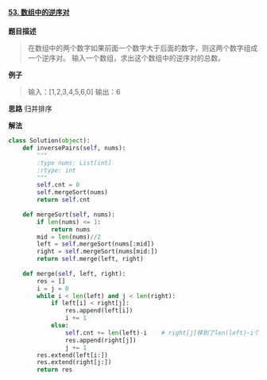 #### [53. 数组中的逆序对](https://www.acwing.com/problem/content/61/) 
**题目描述**
> 在数组中的两个数字如果前面一个数字大于后面的数字，则这两个数字组成一个逆序对。
输入一个数组，求出这个数组中的逆序对的总数。

**例子**
> 输入：[1,2,3,4,5,6,0]
输出：6

**思路**
归并排序

**解法**
```python
class Solution(object):
    def inversePairs(self, nums):
        """
        :type nums: List[int]
        :rtype: int
        """
        self.cnt = 0
        self.mergeSort(nums)
        return self.cnt
        
    def mergeSort(self, nums):
        if len(nums) <= 1:
            return nums
        mid = len(nums)//2
        left = self.mergeSort(nums[:mid])
        right = self.mergeSort(nums[mid:])
        return self.merge(left, right)
        
    def merge(self, left, right):
        res = []
        i = j = 0
        while i < len(left) and j < len(right):
            if left[i] < right[j]:
                res.append(left[i])
                i += 1
            else:
                self.cnt += len(left)-i    # right[j]移到了len(left)-i个数前
                res.append(right[j])
                j += 1
        res.extend(left[i:])
        res.extend(right[j:])
        return res
```
